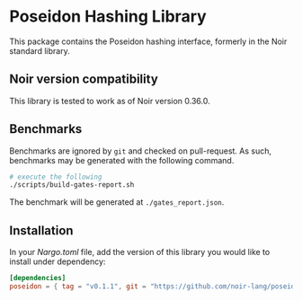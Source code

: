 # Poseidon Hashing Library

This package contains the Poseidon hashing interface, formerly in the Noir standard library.

## Noir version compatibility

This library is tested to work as of Noir version 0.36.0.

## Benchmarks

Benchmarks are ignored by `git` and checked on pull-request. As such, benchmarks may be generated
with the following command.

```bash
# execute the following
./scripts/build-gates-report.sh
```

The benchmark will be generated at `./gates_report.json`.

## Installation

In your _Nargo.toml_ file, add the version of this library you would like to install under dependency:

```toml
[dependencies]
poseidon = { tag = "v0.1.1", git = "https://github.com/noir-lang/poseidon" }
```
